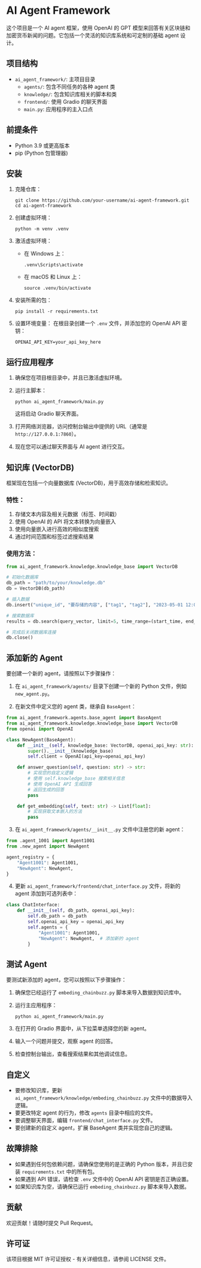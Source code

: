 # AI Agent Framework

这个项目是一个 AI agent 框架，使用 OpenAI 的 GPT 模型来回答有关区块链和加密货币新闻的问题。它包括一个灵活的知识库系统和可定制的基础 agent 设计。

## 项目结构

- `ai_agent_framework/`: 主项目目录
  - `agents/`: 包含不同任务的各种 agent 类
  - `knowledge/`: 包含知识库相关的脚本和类
  - `frontend/`: 使用 Gradio 的聊天界面
  - `main.py`: 应用程序的主入口点

## 前提条件

- Python 3.9 或更高版本
- pip (Python 包管理器)

## 安装

1. 克隆仓库：
   ```
   git clone https://github.com/your-username/ai-agent-framework.git
   cd ai-agent-framework
   ```

2. 创建虚拟环境：
   ```
   python -m venv .venv
   ```

3. 激活虚拟环境：
   - 在 Windows 上：
     ```
     .venv\Scripts\activate
     ```
   - 在 macOS 和 Linux 上：
     ```
     source .venv/bin/activate
     ```

4. 安装所需的包：
   ```
   pip install -r requirements.txt
   ```

5. 设置环境变量：
   在根目录创建一个 `.env` 文件，并添加您的 OpenAI API 密钥：
   ```
   OPENAI_API_KEY=your_api_key_here
   ```

## 运行应用程序

1. 确保您在项目根目录中，并且已激活虚拟环境。

2. 运行主脚本：
   ```
   python ai_agent_framework/main.py
   ```

   这将启动 Gradio 聊天界面。

3. 打开网络浏览器，访问控制台输出中提供的 URL（通常是 `http://127.0.0.1:7860`）。

4. 现在您可以通过聊天界面与 AI agent 进行交互。

## 知识库 (VectorDB)

框架现在包括一个向量数据库 (VectorDB)，用于高效存储和检索知识。

### 特性：

1. 存储文本内容及相关元数据（标签、时间戳）
2. 使用 OpenAI 的 API 将文本转换为向量嵌入
3. 使用向量嵌入进行高效的相似度搜索
4. 通过时间范围和标签过滤搜索结果

### 使用方法：

```python
from ai_agent_framework.knowledge.knowledge_base import VectorDB

# 初始化数据库
db_path = "path/to/your/knowledge.db"
db = VectorDB(db_path)

# 插入数据
db.insert("unique_id", "要存储的内容", ["tag1", "tag2"], "2023-05-01 12:00:00")

# 搜索数据库
results = db.search(query_vector, limit=5, time_range=(start_time, end_time), tags=["tag1"])

# 完成后关闭数据库连接
db.close()
```

## 添加新的 Agent

要创建一个新的 agent，请按照以下步骤操作：

1. 在 `ai_agent_framework/agents/` 目录下创建一个新的 Python 文件，例如 `new_agent.py`。

2. 在新文件中定义您的 agent 类，继承自 `BaseAgent`：

```python
from ai_agent_framework.agents.base_agent import BaseAgent
from ai_agent_framework.knowledge.knowledge_base import VectorDB
from openai import OpenAI

class NewAgent(BaseAgent):
    def __init__(self, knowledge_base: VectorDB, openai_api_key: str):
        super().__init__(knowledge_base)
        self.client = OpenAI(api_key=openai_api_key)

    def answer_question(self, question: str) -> str:
        # 实现您的自定义逻辑
        # 使用 self.knowledge_base 搜索相关信息
        # 使用 OpenAI API 生成回答
        # 返回生成的回答
        pass

    def get_embedding(self, text: str) -> List[float]:
        # 实现获取文本嵌入的方法
        pass
```

3. 在 `ai_agent_framework/agents/__init__.py` 文件中注册您的新 agent：

```python
from .agent_1001 import Agent1001
from .new_agent import NewAgent

agent_registry = {
    "Agent1001": Agent1001,
    "NewAgent": NewAgent,
}
```

4. 更新 `ai_agent_framework/frontend/chat_interface.py` 文件，将新的 agent 添加到可选列表中：

```python
class ChatInterface:
    def __init__(self, db_path, openai_api_key):
        self.db_path = db_path
        self.openai_api_key = openai_api_key
        self.agents = {
            "Agent1001": Agent1001,
            "NewAgent": NewAgent,  # 添加新的 agent
        }
```

## 测试 Agent

要测试新添加的 agent，您可以按照以下步骤操作：

1. 确保您已经运行了 `embeding_chainbuzz.py` 脚本来导入数据到知识库中。

2. 运行主应用程序：
   ```
   python ai_agent_framework/main.py
   ```

3. 在打开的 Gradio 界面中，从下拉菜单选择您的新 agent。

4. 输入一个问题并提交，观察 agent 的回答。

5. 检查控制台输出，查看搜索结果和其他调试信息。

## 自定义

- 要修改知识库，更新 `ai_agent_framework/knowledge/embeding_chainbuzz.py` 文件中的数据导入逻辑。
- 要更改特定 agent 的行为，修改 `agents` 目录中相应的文件。
- 要调整聊天界面，编辑 `frontend/chat_interface.py` 文件。
- 要创建新的自定义 agent，扩展 BaseAgent 类并实现您自己的逻辑。

## 故障排除

- 如果遇到任何包依赖问题，请确保您使用的是正确的 Python 版本，并且已安装 `requirements.txt` 中的所有包。
- 如果遇到 API 错误，请检查 `.env` 文件中的 OpenAI API 密钥是否正确设置。
- 如果知识库为空，请确保已运行 `embeding_chainbuzz.py` 脚本来导入数据。

## 贡献

欢迎贡献！请随时提交 Pull Request。

## 许可证

该项目根据 MIT 许可证授权 - 有关详细信息，请参阅 LICENSE 文件。